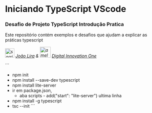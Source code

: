 <h1>Iniciando TypeScript VScode</h1>

<h3>Desafio de Projeto TypeScript Introdução Pratica</h3>

<p>Este repositório contém exemplos e desafios que ajudam a explicar as práticas typescript</p>

*<img src="https://avatars.githubusercontent.com/u/29212329" alt="sorriso bonito" width="30"> [João Lira](https://github.com/lira1705)   &   <img src="https://avatars.githubusercontent.com/u/26231823" alt="a melhor plataforma de ensino dio.me" width="35"> [Digital Innovation One](https://github.com/digitalinnovationone)*

´´´
 - npm init
 - npm install --save-dev typescript
 - npm install lite-server 
 - ir em package.json, 
    - aba scripts - add("start": "lite-server") ultima linha
 - npm install -g typescript
 - tsc --init
 ´´´